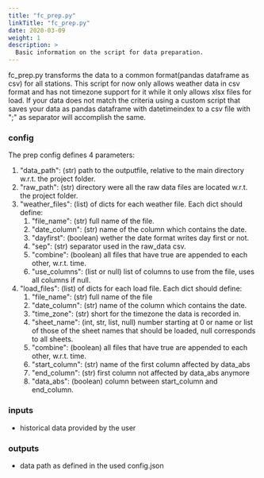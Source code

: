 ```yaml
---
title: "fc_prep.py"
linkTitle: "fc_prep.py"
date: 2020-03-09
weight: 1
description: >
  Basic information on the script for data preparation.
---
```


fc_prep.py transforms the data to a common format(pandas dataframe as csv) for all stations.
This script for now only allows weather data in csv format and has not timezone support for it while it only allows xlsx files for load. If your data does not match the criteria using a custom script that saves your data as pandas dataframe with datetimeindex to a csv file with ";" as separator will accomplish the same.


### config
The prep config defines 4 parameters:
1. "data_path": (str) path to the outputfile, relative to the main directory w.r.t. the project folder.
2. "raw_path": (str) directory were all the raw data files are located w.r.t. the project folder.
3. "weather_files": (list) of dicts for each weather file. Each dict should define:
    1. "file_name": (str) full name of the file.
    2. "date_column": (str) name of the column which contains the date.
    3. "dayfirst": (boolean) wether the date format writes day first or not.
    4. "sep": (str) separator used in the raw_data csv.
    5. "combine": (boolean) all files that have true are appended to each other, w.r.t. time.
    6. "use_columns": (list or null) list of columns to use from the file, uses all columns if null.
4. "load_files": (list) of dicts for each load file. Each dict should define:
    1. "file_name": (str) full name of the file
    2. "date_column": (str) name of the column which contains the date.
    3. "time_zone": (str) short for the timezone the data is recorded in.
    4. "sheet_name": (int, str, list, null) number starting at 0 or name or list of those of the sheet names that should be loaded, null corresponds to all sheets.
    5. "combine": (boolean) all files that have true are appended to each other, w.r.t. time.
    6. "start_column": (str) name of the first column affected by data_abs
    7. "end_column": (str) first column not affected by data_abs anymore
    8. "data_abs": (boolean) column between start_column and end_column.

### inputs
* historical data provided by the user

### outputs
* data path as defined in the used config.json
